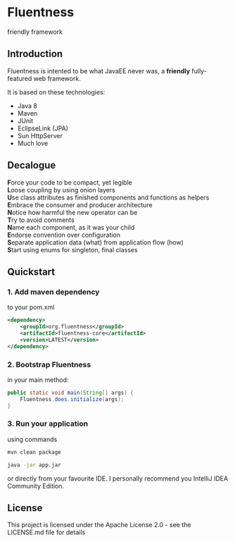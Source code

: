# Fluentness
friendly framework


## Introduction
Fluentness is intented to be what JavaEE never was, a **friendly** fully-featured web framework. 

It is based on these technologies:
- Java 8
- Maven
- JUnit
- EclipseLink (JPA)
- Sun HttpServer
- Much love

## Decalogue

**F**orce your code to be compact, yet legible  
**L**oose coupling by using onion layers  
**U**se class attributes as finished components and functions as helpers  
**E**mbrace the consumer and producer architecture  
**N**otice how harmful the new operator can be  
**T**ry to avoid comments  
**N**ame each component, as it was your child  
**E**ndorse convention over configuration  
**S**eparate application data (what) from application flow (how)  
**S**tart using enums for singleton, final classes  

## Quickstart

### 1. Add maven dependency
to your pom.xml

```xml
<dependency>
    <groupId>org.fluentness</groupId>
    <artifactId>fluentness-core</artifactId>
    <version>LATEST</version>
</dependency>
```

### 2. Bootstrap Fluentness
in your main method:

```java
public static void main(String[] args) { 
    Fluentness.does.initialize(args); 
}
```

### 3. Run your application
using commands
```bash
mvn clean package
```
```bash
java -jar app.jar
```

or directly from your favourite IDE. 
I personally recommend you IntelliJ IDEA Community Edition.


## License

This project is licensed under the Apache License 2.0 - see the LICENSE.md file for details
